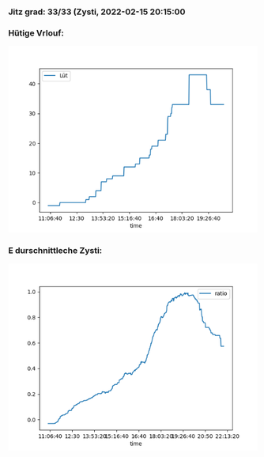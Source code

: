 ### Jitz grad: 33/33 (Zysti, 2022-02-15 20:15:00

### Hütige Vrlouf:
![Graph](Today.png)

### E durschnittleche Zysti:
![Graph](Zysti.png)